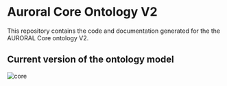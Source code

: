 # Auroral Core Ontology V2

This repository contains the code and documentation generated for the the AURORAL Core ontology V2.

## Current version of the ontology model

![core](https://github.com/oeg-upm/auroral-core-ontology/blob/master/diagrams/core-dataset.png)

